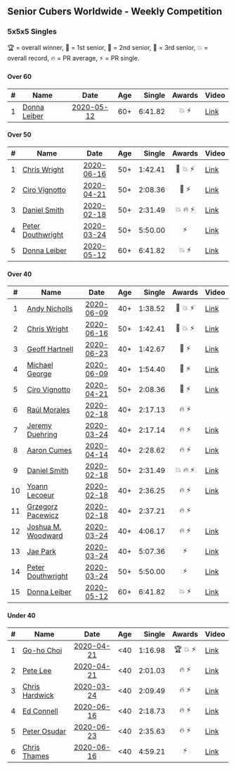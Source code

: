 ## Senior Cubers Worldwide - Weekly Competition
### 5x5x5 Singles

🏆 = overall winner, 🥇 = 1st senior, 🥈 = 2nd senior, 🥉 = 3rd senior, 💥 = overall record, 🔥 = PR average, ⚡ = PR single.

#### Over 60

| # | Name | Date | Age | Single | Awards | Video |
| :--: | -- | :--: | :--: | --: | :--: | -- |
| 1 | [Donna Leiber](../../persons/donna_leiber/555.md) | [2020-05-12](2020-05-12.md) | 60+ | 6:41.82 | 💥 ⚡ | [Link](https://www.facebook.com/events/276138643524223/permalink/278589523279135/) |

#### Over 50

| # | Name | Date | Age | Single | Awards | Video |
| :--: | -- | :--: | :--: | --: | :--: | -- |
| 1 | [Chris Wright](../../persons/chris_wright/555.md) | [2020-06-16](2020-06-16.md) | 50+ | 1:42.41 | 🥈 💥 ⚡ | [Link](https://www.facebook.com/events/256188575607890/permalink/257123418847739/) |
| 2 | [Ciro Vignotto](../../persons/ciro_vignotto/555.md) | [2020-04-21](2020-04-21.md) | 50+ | 2:08.36 | 🥈 ⚡ | [Link](https://www.facebook.com/ciro.vignotto/videos/10221784538578284/) |
| 3 | [Daniel Smith](../../persons/daniel_smith/555.md) | [2020-02-18](2020-02-18.md) | 50+ | 2:31.49 | 💥 🔥 ⚡ | [Link](https://www.facebook.com/events/538921670053895/permalink/539390146673714/) |
| 4 | [Peter Douthwright](../../persons/peter_douthwright/555.md) | [2020-03-24](2020-03-24.md) | 50+ | 5:50.00 | ⚡ | [Link](https://www.facebook.com/events/5078365835514885/permalink/5098666160151519/) |
| 5 | [Donna Leiber](../../persons/donna_leiber/555.md) | [2020-05-12](2020-05-12.md) | 60+ | 6:41.82 | 💥 ⚡ | [Link](https://www.facebook.com/events/276138643524223/permalink/278589523279135/) |

#### Over 40

| # | Name | Date | Age | Single | Awards | Video |
| :--: | -- | :--: | :--: | --: | :--: | -- |
| 1 | [Andy Nicholls](../../persons/andy_nicholls/555.md) | [2020-06-09](2020-06-09.md) | 40+ | 1:38.52 | 🥈 💥 ⚡ | [Link](https://www.facebook.com/events/1130228284009045/permalink/1131119780586562/) |
| 2 | [Chris Wright](../../persons/chris_wright/555.md) | [2020-06-16](2020-06-16.md) | 50+ | 1:42.41 | 🥈 💥 ⚡ | [Link](https://www.facebook.com/events/256188575607890/permalink/257123418847739/) |
| 3 | [Geoff Hartnell](../../persons/geoff_hartnell/555.md) | [2020-06-23](2020-06-23.md) | 40+ | 1:42.67 | 🥈 ⚡ | [Link](https://www.facebook.com/events/268636114456043/permalink/270237950962526/) |
| 4 | [Michael George](../../persons/michael_george/555.md) | [2020-06-09](2020-06-09.md) | 40+ | 1:54.40 | 🥉 ⚡ | [Link](https://www.facebook.com/events/1130228284009045/permalink/1135087346856472/) |
| 5 | [Ciro Vignotto](../../persons/ciro_vignotto/555.md) | [2020-04-21](2020-04-21.md) | 50+ | 2:08.36 | 🥈 ⚡ | [Link](https://www.facebook.com/ciro.vignotto/videos/10221784538578284/) |
| 6 | [Raúl Morales](../../persons/raul_morales/555.md) | [2020-02-18](2020-02-18.md) | 40+ | 2:17.13 | 🔥 ⚡ | |
| 7 | [Jeremy Duehring](../../persons/jeremy_duehring/555.md) | [2020-03-24](2020-03-24.md) | 40+ | 2:17.14 | 🔥 ⚡ | [Link](https://www.facebook.com/events/5078365835514885/permalink/5082560948428707/) |
| 8 | [Aaron Cumes](../../persons/aaron_cumes/555.md) | [2020-04-14](2020-04-14.md) | 40+ | 2:28.62 | 🔥 ⚡ | [Link](https://www.facebook.com/events/1400953806773430/permalink/1401875770014567/) |
| 9 | [Daniel Smith](../../persons/daniel_smith/555.md) | [2020-02-18](2020-02-18.md) | 50+ | 2:31.49 | 💥 🔥 ⚡ | [Link](https://www.facebook.com/events/538921670053895/permalink/539390146673714/) |
| 10 | [Yoann Lecoeur](../../persons/yoann_lecoeur/555.md) | [2020-02-18](2020-02-18.md) | 40+ | 2:36.25 | 🔥 ⚡ | [Link](https://www.facebook.com/events/538921670053895/permalink/541223923157003/) |
| 11 | [Grzegorz Pacewicz](../../persons/grzegorz_pacewicz/555.md) | [2020-02-18](2020-02-18.md) | 40+ | 2:37.21 | 🔥 ⚡ | |
| 12 | [Joshua M. Woodward](../../persons/joshua_m_woodward/555.md) | [2020-03-24](2020-03-24.md) | 40+ | 4:06.17 | 🔥 ⚡ | [Link](https://www.facebook.com/events/5078365835514885/permalink/5101597413191727/) |
| 13 | [Jae Park](../../persons/jae_park/555.md) | [2020-03-24](2020-03-24.md) | 40+ | 5:07.36 | ⚡ | [Link](https://www.facebook.com/events/5078365835514885/permalink/5079528812065254/) |
| 14 | [Peter Douthwright](../../persons/peter_douthwright/555.md) | [2020-03-24](2020-03-24.md) | 50+ | 5:50.00 | ⚡ | [Link](https://www.facebook.com/events/5078365835514885/permalink/5098666160151519/) |
| 15 | [Donna Leiber](../../persons/donna_leiber/555.md) | [2020-05-12](2020-05-12.md) | 60+ | 6:41.82 | 💥 ⚡ | [Link](https://www.facebook.com/events/276138643524223/permalink/278589523279135/) |

#### Under 40

| # | Name | Date | Age | Single | Awards | Video |
| :--: | -- | :--: | :--: | --: | :--: | -- |
| 1 | [Go-ho Choi](../../persons/go_ho_choi/555.md) | [2020-04-21](2020-04-21.md) | <40 | 1:16.98 | 🏆 💥 ⚡ | [Link](https://www.facebook.com/events/538096063773916/permalink/542383880011801/) |
| 2 | [Pete Lee](../../persons/pete_lee/555.md) | [2020-04-21](2020-04-21.md) | <40 | 2:01.03 | 🔥 ⚡ | [Link](https://www.facebook.com/events/538096063773916/permalink/539805363602986/) |
| 3 | [Chris Hardwick](../../persons/chris_hardwick/555.md) | [2020-03-24](2020-03-24.md) | <40 | 2:09.49 | 🔥 ⚡ | [Link](https://www.facebook.com/events/5078365835514885/permalink/5107384065946395/) |
| 4 | [Ed Connell](../../persons/ed_connell/555.md) | [2020-06-16](2020-06-16.md) | <40 | 2:18.73 | 🔥 ⚡ | [Link](https://www.facebook.com/events/256188575607890/permalink/258981835328564/) |
| 5 | [Peter Osudar](../../persons/peter_osudar/555.md) | [2020-06-23](2020-06-23.md) | <40 | 2:35.63 | 🔥 ⚡ | [Link](https://www.facebook.com/events/268636114456043/permalink/276010010385320/) |
| 6 | [Chris Thames](../../persons/chris_thames/555.md) | [2020-06-16](2020-06-16.md) | <40 | 4:59.21 | ⚡ | [Link](https://www.facebook.com/events/256188575607890/permalink/259059621987452/) |


<!-- Global site tag (gtag.js) - Google Analytics -->
<script async src="https://www.googletagmanager.com/gtag/js?id=UA-86348435-3"></script>
<script>window.dataLayer = window.dataLayer || []; function gtag() {dataLayer.push(arguments);} gtag('js', new Date()); gtag('config', 'UA-86348435-3');</script>
